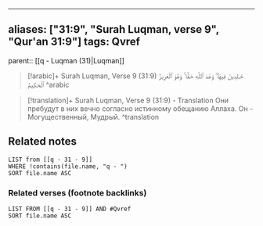 
---
aliases: ["31:9", "Surah Luqman, verse 9", "Qur'an 31:9"]
tags: Qvref
---

parent:: [[q - Luqman (31)|Luqman]]

> [!arabic]+ Surah Luqman, Verse 9 (31:9)
> <span class="quran-arabic">خَـٰلِدِينَ فِيهَا ۖ وَعْدَ ٱللَّهِ حَقًّا ۚ وَهُوَ ٱلْعَزِيزُ ٱلْحَكِيمُ</span>
^arabic

> [!translation]+ Surah Luqman, Verse 9 (31:9) - Translation
> Они пребудут в них вечно согласно истинному обещанию Аллаха. Он - Могущественный, Мудрый.
^translation



## Related notes
```dataview
LIST from [[q - 31 - 9]]
WHERE !contains(file.name, "q - ")
SORT file.name ASC
```

### Related verses (footnote backlinks)
```dataview
LIST FROM [[q - 31 - 9]] AND #Qvref
SORT file.name ASC
```

